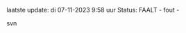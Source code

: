 laatste update: 
di 07-11-2023  9:58   uur 
Status: FAALT - fout - 
<div class="service R">svn</div>